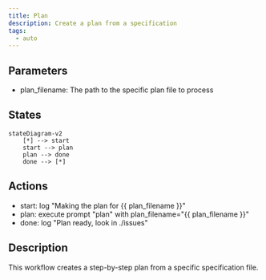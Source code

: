 ```yaml
---
title: Plan
description: Create a plan from a specification
tags:
  - auto
---
```


## Parameters

- plan_filename: The path to the specific plan file to process

## States

```mermaid
stateDiagram-v2
    [*] --> start
    start --> plan
    plan --> done
    done --> [*]
```

## Actions

- start: log "Making the plan for {{ plan_filename }}"
- plan: execute prompt "plan" with plan_filename="{{ plan_filename }}"
- done: log "Plan ready, look in ./issues"

## Description

This workflow creates a step-by-step plan from a specific specification file.
